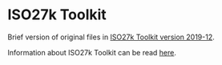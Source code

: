 # ISO27k Toolkit

Brief version of original files in [ISO27k Toolkit version 2019-12](https://www.iso27001security.com/ISO27k_toolkit_2019-12.zip).

Information about ISO27k Toolkit can be read [here](https://www.iso27001security.com/html/toolkit.html).

